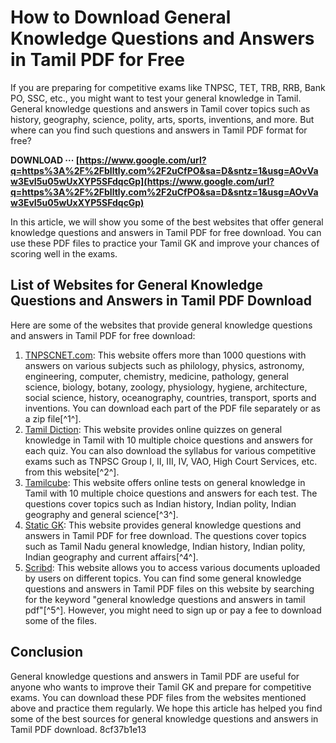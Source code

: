 
 
# How to Download General Knowledge Questions and Answers in Tamil PDF for Free
  
If you are preparing for competitive exams like TNPSC, TET, TRB, RRB, Bank PO, SSC, etc., you might want to test your general knowledge in Tamil. General knowledge questions and answers in Tamil cover topics such as history, geography, science, polity, arts, sports, inventions, and more. But where can you find such questions and answers in Tamil PDF format for free?
 
**DOWNLOAD ··· [https://www.google.com/url?q=https%3A%2F%2Fblltly.com%2F2uCfPO&sa=D&sntz=1&usg=AOvVaw3EvI5u05wUxXYP5SFdqcGp](https://www.google.com/url?q=https%3A%2F%2Fblltly.com%2F2uCfPO&sa=D&sntz=1&usg=AOvVaw3EvI5u05wUxXYP5SFdqcGp)**


  
In this article, we will show you some of the best websites that offer general knowledge questions and answers in Tamil PDF for free download. You can use these PDF files to practice your Tamil GK and improve your chances of scoring well in the exams.
  
## List of Websites for General Knowledge Questions and Answers in Tamil PDF Download
  
Here are some of the websites that provide general knowledge questions and answers in Tamil PDF for free download:
  
1. [TNPSCNET.com](https://www.tnpscnet.com/2017/07/pdf-free-direct-download-general.html): This website offers more than 1000 questions with answers on various subjects such as philology, physics, astronomy, engineering, computer, chemistry, medicine, pathology, general science, biology, botany, zoology, physiology, hygiene, architecture, social science, history, oceanography, countries, transport, sports and inventions. You can download each part of the PDF file separately or as a zip file[^1^].
2. [Tamil Diction](http://tamildiction.org/gk_quiz/): This website provides online quizzes on general knowledge in Tamil with 10 multiple choice questions and answers for each quiz. You can also download the syllabus for various competitive exams such as TNPSC Group I, II, III, IV, VAO, High Court Services, etc. from this website[^2^].
3. [Tamilcube](http://tamilcube.com/career/general-knowledge/tamil/): This website offers online tests on general knowledge in Tamil with 10 multiple choice questions and answers for each test. The questions cover topics such as Indian history, Indian polity, Indian geography and general science[^3^].
4. [Static GK](https://www.staticgk.in/tamil-gk/): This website provides general knowledge questions and answers in Tamil PDF for free download. The questions cover topics such as Tamil Nadu general knowledge, Indian history, Indian polity, Indian geography and current affairs[^4^].
5. [Scribd](https://www.scribd.com/document/464632705/General-Knowledge-Questions-And-Answers-In-Tamilpdf): This website allows you to access various documents uploaded by users on different topics. You can find some general knowledge questions and answers in Tamil PDF files on this website by searching for the keyword "general knowledge questions and answers in tamil pdf"[^5^]. However, you might need to sign up or pay a fee to download some of the files.

## Conclusion
  
General knowledge questions and answers in Tamil PDF are useful for anyone who wants to improve their Tamil GK and prepare for competitive exams. You can download these PDF files from the websites mentioned above and practice them regularly. We hope this article has helped you find some of the best sources for general knowledge questions and answers in Tamil PDF download.
 8cf37b1e13
 
